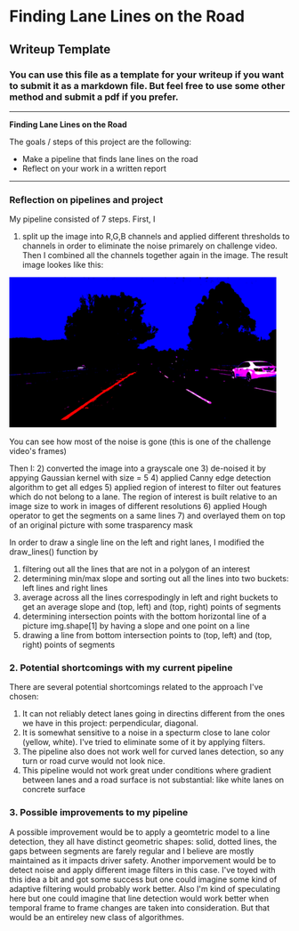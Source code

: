 # **Finding Lane Lines on the Road** 

## Writeup Template

### You can use this file as a template for your writeup if you want to submit it as a markdown file. But feel free to use some other method and submit a pdf if you prefer.

---

**Finding Lane Lines on the Road**

The goals / steps of this project are the following:
* Make a pipeline that finds lane lines on the road
* Reflect on your work in a written report


[//]: # (Image References)

[image1]: ./examples/grayscale.jpg "Grayscale"

---

### Reflection on pipelines and project 

My pipeline consisted of 7 steps. First, I
1) split up the image into R,G,B channels and applied different thresholds
to channels in order to eliminate the noise primarely on challenge video. Then I combined all the channels together again in the image. The result image lookes like this:

<img src="examples/file120.jpg" width="480" alt="Filtered image" />

You can see how most of the noise is gone (this is one of the challenge video's frames)

Then I: 
2) converted the image into a grayscale one
3) de-noised it by appying Gaussian kernel with size = 5
4) applied Canny edge detection algorithm to get all edges
5) applied region of interest to filter out features which
do not belong to a lane. The region of interest is built relative to
an image size to work in images of different resolutions
6) applied Hough operator to get the segments on a same lines
7) and overlayed them on top of an original picture with some trasparency mask
 
In order to draw a single line on the left and right lanes, I modified the draw_lines() function by 
1) filtering out all the lines that are not in a polygon of an interest
2) determining min/max slope and sorting out all the lines into two buckets: left lines and right lines
3) average across all the lines correspodingly in left and right buckets to get an average slope and 
(top, left) and (top, right) points of segments
4) determining intersection points with the bottom horizontal line of a picture img.shape[1] by having a slope
and one point on a line
5) drawing a line from bottom intersection points to (top, left) and (top, right) points of segments


### 2. Potential shortcomings with my current pipeline


There are several potential shortcomings related to the approach I've chosen:
1. It can not reliably detect lanes going in directins different from the ones we have in this project:
perpendicular, diagonal.
2. It is somewhat sensitive to a noise in a specturm close to lane color (yellow, white). I've tried to eliminate some of it 
by applying filters.
3. The pipeline also does not work well for curved lanes detection, so any turn or road curve would not look nice.
4. This pipeline would not work great under conditions where gradient between lanes and a road surface is not substantial: like white lanes on concrete surface


### 3. Possible improvements to my pipeline

A possible improvement would be to apply a geomtetric model to a line detection, they all have distinct geometric 
shapes: solid, dotted lines, the gaps between segments are farely regular and I believe are mostly maintained as it impacts driver safety. 
Another imporvement would be to detect noise and apply different image filters in this case. I've toyed with this idea a bit and got some success but one could imagine some kind of adaptive filtering would probably work better.
Also I'm kind of speculating here but one could imagine that line detection would work better when temporal frame to frame changes are taken into consideration. But that would be an entireley new class of algorithmes.


